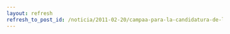 ```yaml
---
layout: refresh
refresh_to_post_id: /noticia/2011-02-20/campaa-para-la-candidatura-de-la-comunidad-del-software-libre-a-los-premios-prncipe-de-asturias
---
```

